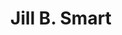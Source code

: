 ---
layout: layouts/profile.liquid
title: Jill B. Smart
id: jill_b_smart
prefix: 
first: Jill
middle: B.
last: Smart
suffix: 
currentTitle: President, Corporate Board Director and Consultant
currentOrg: The National Academy of Human Resources
bio: JILL B. SMART<br /><br />After spending over 33 years at Accenture, Jill retired from the organization and is currently the President of the National Academy of Human Resources (NAHR), the founder and CEO of JBSmart Consulting, LLC. a Director at World Fuel Services, EPAM Systems, AlixPartners, and HireRight, and a member of the Cerity Partners Advisory Board<br /><br />The National Academy of Human Resources is the organization where individuals and institutions of distinction in human resources are recognized for professional achievement by election as a "Fellow of the NAHR". In addition, the NAHR furthers the HR profession through various initiatives including educational programs, research initiatives and scholarships.<br /><br />JBSmart Consulting LLC is focused on consulting and coaching Chief Human Resources Officers and other business leaders on a variety of subject matter areas related to organizational talent and all human resources functions such as organizational design, talent development, leadership development, and HR transformation. <br /><br />Headquartered in Miami, Florida, World Fuel Services (NYSE&#58; INT) is a global energy management company involved in providing energy procurement advisory services, supply fulfillment and transaction and payment management solutions to commercial and industrial customers, principally in the aviation, marine and land transportation industries. World Fuel Services sells fuel and delivers services to its clients at more than 8,000 locations in more than 200 countries and territories worldwide. Jill joined this board in 2021 and sits on the Compensation and Governance Committees.<br /><br />Based in Philadelphia, EPAM Systems, Inc. (NYSE&#58; EPAM), a leading global product development and platform engineering services company, is focused on delivering results through best-in-class software engineering, combined with innovative strategy, consulting and design capabilities. With 25 years of experience in the information technology industry, EPAM’s 28,000 people serve their customers in over 25 countries across North America, Europe, Asia and Australia. Jill joined this board in 2016 and Chairs the Compensation Committee.<br /><br />AlixPartners is a results-driven global management consulting firm that specializes in helping businesses successfully address their most complex and critical challenges. Clients include companies, corporate boards, law firms, investment banks, private equity firms and others. Founded in 1981, AlixPartners is headquartered in New York, and has offices in more than 20 cities around the world. Jill is a representative of strategic investment partner La Caisse de dépôt et placement du Québec (“CDPQ”), which handles the Canadian province’s $308 billion in pension plan and insurance program investments. Jill joined this board in 2018.<br /><br />HireRight (NYSE&#58; HRT)is the market-leading provider of on-demand employment background checks and screening. With clients in over 200 countries and territories, nearly fifty percent of the Fortune 100 use HireRight’s services. Based in Irvine, California HireRight has offices around the globe. Jill joined this board in 2018 and sits on the Audit and Compensation Committees.<br /><br />Based in New York, Cerity Partners is an SEC-registered investment advisor offering independent, comprehensive financial advice to individuals and their families, businesses and their employees, and non-profit organizations. Cerity Partners has been recognized by The Financial Times, Forbes, Worth, Investment News, and Private Asset Management as one of the leading and/or fastest growing independent wealth managers in the United States. Jill joined this board in 2018.<br /><br />Jill retired from Accenture in 2014. At the time of her retirement, she had been Accenture's Chief Human Resources Officer for 10 years, with overall responsibility for the full employee lifecycle of all Accenture people globally, including resource planning, recruitment, on-boarding, training and development, staffing and deployment, performance management, engagement and retention, succession planning and transitions. She was also a member of Accenture's Global Management Committee.<br /><br />Under Jill’s leadership, Accenture’s global headcount grew from 100,000 to 289,000, with offices and operations in more than 200 cities in 56 countries. Jill delivered for Accenture during periods of explosive growth, often hiring more than 5,000 people per month, and also successfully navigated a major economic contraction. In addition, Jill oversaw a comprehensive shift in Accenture’s talent strategy to focus on emerging markets.<br /><br />To better support Accenture’s dramatic growth and evolution, Jill transformed the HR function—improving HR’s agility at changing with the business, boosting the efficiency of HR’s processes, and enhancing the career experience of HR practitioners—while also reducing cost.<br /><br />Before being appointed chief human resources officer in September 2004, Jill was Managing Director of HR delivery, which entailed overall responsibility for human resources operations and people development. From 2000 until 2003, she was head of the company's People Enablement business practice, which included training and knowledge management.<br /><br />Prior to assuming HR management roles, Jill spent most of her career at Accenture leading business integration consulting work for clients in the financial services, federal and state government, transportation and health services industries. Her client experience focused primarily on integrating strategy, technology business processes, functional applications and human performance components to lead clients through major change initiatives.<br /><br />From 2017 through 2019, Jill was an Advisory Board member of JB Training Solutions, a Chicago-based learning and development company that develops employees throughout their entire life cycle - from entering the workforce all the way to succeeding as an executive, through training programs that build stronger leaders, powerful communicators, and exceptional employees in a multigenerational workforce.<br /><br />From 2015 until its sale in 2018 Jill was on the board of Alexander Mann Solutions (AMS). Based in London, AMS helps companies and individuals fulfill their potential through talent acquisition and management, providing solutions across the entire talent life cycle—from strategic workforce planning and employer branding, to assessment and selection, to on-boarding and employee engagement.<br /><br />Jill is a Fellow and Director of the National Academy of Human Resources, a Fellow of the Human Resources Policy Institute (HRPI), a member of the Peer Roundtable for CHROs (PRT), a member of the G100 Talent Consortium Advisory Board, and has been a Director of the HR Policy Association (HRPA). Jill has been an active member of HR50 and the RBL Institute. <br /><br />Jill is and has been very involved at the University of Illinois. She held a six-year gubernatorial appointment on the Board of Trustees of the University of Illinois system from 2015 until 2020, is on the board and has been a Director and Officer of the Alumni Association, is on the Gies College of Business Dean’s Business Council (and has served as the Council’s Chair) and serves on the board of the University’s Chicago Athletic Association Board. She has served as an adjunct faculty member and has been on the Advisory Council of Illinois Business Consulting (IBC). <br /><br />Jill is also a guest faculty member of the University of Michigan Ross School of Business Global Human Resources Executive Program and several Historically Black Colleges and Universities (HBCUs).<br /><br />Jill is a Trustee of Chicago's Goodman Theatre, and is active in The Chicago Network. She has also been on the Board of Fenwick High School.<br /><br />Jill received an MBA from the University of Chicago and a bachelor's degree in business administration from the University of Illinois. <br /><br />Contact information&#58;<br /><br />jillbsmart@outlook.com<br /><br />Top of Form<br /><br />www.linkedin.com/in/jillbsmart
linkedin: www.linkedin.com/in/jillbsmart
tiktok: 
twitter: 
aboutme: 
insta: 
orgURL: https://www.nationalacademyhr.org/
snapchat: 
personalURL: 
smallHeadshotURL: assets/images/headshots/Cerity%20Jill%202%20Web%20Resolution_converted_scaled.avif
originalHeadshotURL: assets/images/headshots/Cerity%20Jill%202%20Web%20Resolution_converted_scaled.avif
tags-experience: 
 - HR / Human Resources
 - Global
 - HR / Human Resources
 - International
 - Mergers & Acquisitions
 - P&L&#58; $0-$500M
 - Public Companies
 - Transformational and Growth
tags-current-industries: 
 - Consulting
 - Professional and Business Services
tags-current-position: 
 - President
tags-past-industries: 
 - Consulting
 - Corporate Directorships
 - Professional and Business Services
tags-past-position: 
 - CHRO / Chief Human Resources Officer
 - EVP / Executive Vice President
 - Partner
tags-current-board-service: 
    - Corporate Private
    - Corporate Public
    - Nonprofit
tags-past-board-service: 
    - Corporate Private
    - Nonprofit
boards-current-corporate-private: 
 - AlixPartners, Director
 - Cerity Partners, Advisory
boards-current-corporate-public: 
 - EPAM, Director
 - HireRight, Director
 - World Fuel Services, Director
boards-current-nonprofit: 
 - The Goodman Theater, Trustee, Executive Committee
 - University of Illinois Gies College of Business, Advisor
boards-current-privateequity: 
boards-current-spac: 
boards-current-vc: 
boards-past-corporate-private: 
 - Alexander Mann Solutions, Director
boards-past-corporate-public: 
boards-past-nonprofit: 
 - University of Illinois System, Trustee
 - United Way of Chicago, Director
boards-past-privateequity: 
boards-past-spac: 
boards-past-vc: 
---